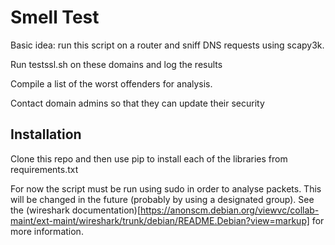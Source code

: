 # Smell Test

Basic idea: run this script on a router and sniff DNS requests using scapy3k.

Run testssl.sh on these domains and log the results

Compile a list of the worst offenders for analysis.

Contact domain admins so that they can update their security

## Installation

Clone this repo and then use pip to install each of the libraries from requirements.txt

For now the script must be run using sudo in order to analyse packets. This will be changed in the future (probably by using a designated group). See the (wireshark documentation)[https://anonscm.debian.org/viewvc/collab-maint/ext-maint/wireshark/trunk/debian/README.Debian?view=markup] for more information.


